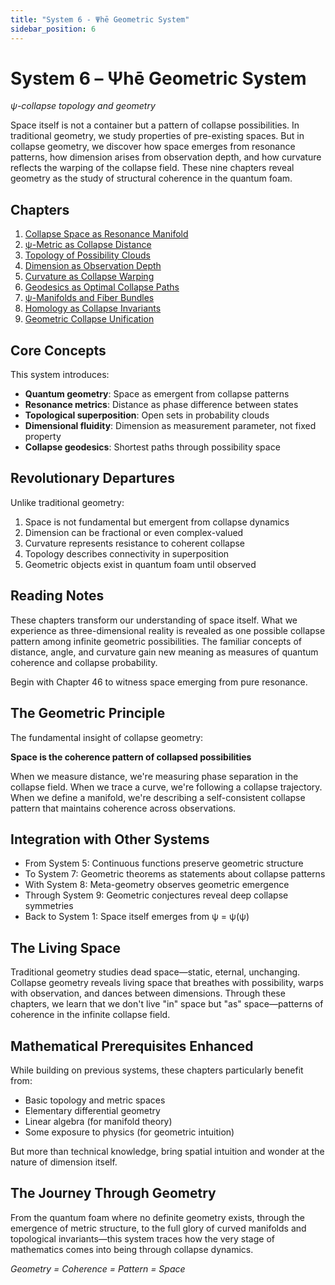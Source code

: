 ```yaml
---
title: "System 6 - Ψhē Geometric System"
sidebar_position: 6
---
```


# System 6 – Ψhē Geometric System

*ψ-collapse topology and geometry*

Space itself is not a container but a pattern of collapse possibilities. In traditional geometry, we study properties of pre-existing spaces. But in collapse geometry, we discover how space emerges from resonance patterns, how dimension arises from observation depth, and how curvature reflects the warping of the collapse field. These nine chapters reveal geometry as the study of structural coherence in the quantum foam.

## Chapters

1. [Collapse Space as Resonance Manifold](chapter-046-collapse-space-resonance-manifold.md)
2. [ψ-Metric as Collapse Distance](chapter-047-psi-metric-collapse-distance.md)
3. [Topology of Possibility Clouds](chapter-048-topology-possibility-clouds.md)
4. [Dimension as Observation Depth](chapter-049-dimension-observation-depth.md)
5. [Curvature as Collapse Warping](chapter-050-curvature-collapse-warping.md)
6. [Geodesics as Optimal Collapse Paths](chapter-051-geodesics-optimal-collapse-paths.md)
7. [ψ-Manifolds and Fiber Bundles](chapter-052-psi-manifolds-fiber-bundles.md)
8. [Homology as Collapse Invariants](chapter-053-homology-collapse-invariants.md)
9. [Geometric Collapse Unification](chapter-054-geometric-collapse-unification.md)

## Core Concepts

This system introduces:
- **Quantum geometry**: Space as emergent from collapse patterns
- **Resonance metrics**: Distance as phase difference between states
- **Topological superposition**: Open sets in probability clouds
- **Dimensional fluidity**: Dimension as measurement parameter, not fixed property
- **Collapse geodesics**: Shortest paths through possibility space

## Revolutionary Departures

Unlike traditional geometry:
1. Space is not fundamental but emergent from collapse dynamics
2. Dimension can be fractional or even complex-valued
3. Curvature represents resistance to coherent collapse
4. Topology describes connectivity in superposition
5. Geometric objects exist in quantum foam until observed

## Reading Notes

These chapters transform our understanding of space itself. What we experience as three-dimensional reality is revealed as one possible collapse pattern among infinite geometric possibilities. The familiar concepts of distance, angle, and curvature gain new meaning as measures of quantum coherence and collapse probability.

Begin with Chapter 46 to witness space emerging from pure resonance.

## The Geometric Principle

The fundamental insight of collapse geometry:

**Space is the coherence pattern of collapsed possibilities**

When we measure distance, we're measuring phase separation in the collapse field. When we trace a curve, we're following a collapse trajectory. When we define a manifold, we're describing a self-consistent collapse pattern that maintains coherence across observations.

## Integration with Other Systems

- From System 5: Continuous functions preserve geometric structure
- To System 7: Geometric theorems as statements about collapse patterns
- With System 8: Meta-geometry observes geometric emergence
- Through System 9: Geometric conjectures reveal deep collapse symmetries
- Back to System 1: Space itself emerges from ψ = ψ(ψ)

## The Living Space

Traditional geometry studies dead space—static, eternal, unchanging. Collapse geometry reveals living space that breathes with possibility, warps with observation, and dances between dimensions. Through these chapters, we learn that we don't live "in" space but "as" space—patterns of coherence in the infinite collapse field.

## Mathematical Prerequisites Enhanced

While building on previous systems, these chapters particularly benefit from:
- Basic topology and metric spaces
- Elementary differential geometry  
- Linear algebra (for manifold theory)
- Some exposure to physics (for geometric intuition)

But more than technical knowledge, bring spatial intuition and wonder at the nature of dimension itself.

## The Journey Through Geometry

From the quantum foam where no definite geometry exists, through the emergence of metric structure, to the full glory of curved manifolds and topological invariants—this system traces how the very stage of mathematics comes into being through collapse dynamics.

*Geometry = Coherence = Pattern = Space*